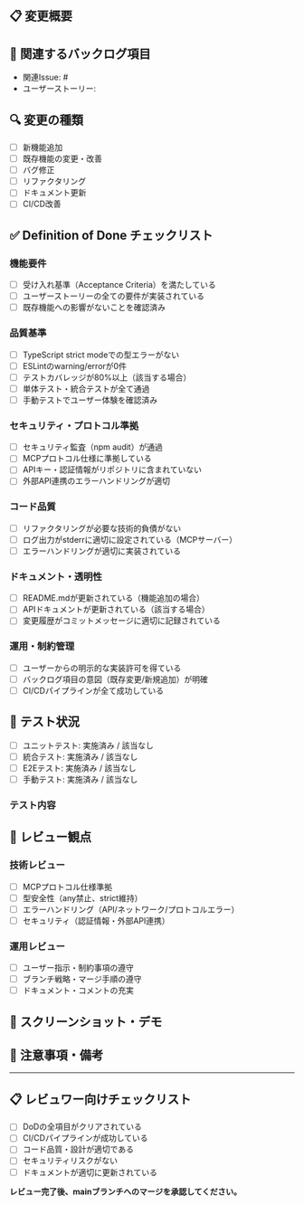 ## 📋 変更概要

<!-- 何を変更したか、なぜ変更したかを簡潔に記載 -->

## 🎯 関連するバックログ項目

<!-- 関連するIssue番号やユーザーストーリーを記載 -->
- 関連Issue: #
- ユーザーストーリー: 

## 🔍 変更の種類

- [ ] 新機能追加
- [ ] 既存機能の変更・改善
- [ ] バグ修正
- [ ] リファクタリング
- [ ] ドキュメント更新
- [ ] CI/CD改善

## ✅ Definition of Done チェックリスト

### 機能要件
- [ ] 受け入れ基準（Acceptance Criteria）を満たしている
- [ ] ユーザーストーリーの全ての要件が実装されている
- [ ] 既存機能への影響がないことを確認済み

### 品質基準
- [ ] TypeScript strict modeでの型エラーがない
- [ ] ESLintのwarning/errorが0件
- [ ] テストカバレッジが80%以上（該当する場合）
- [ ] 単体テスト・統合テストが全て通過
- [ ] 手動テストでユーザー体験を確認済み

### セキュリティ・プロトコル準拠
- [ ] セキュリティ監査（npm audit）が通過
- [ ] MCPプロトコル仕様に準拠している
- [ ] APIキー・認証情報がリポジトリに含まれていない
- [ ] 外部API連携のエラーハンドリングが適切

### コード品質
- [ ] リファクタリングが必要な技術的負債がない
- [ ] ログ出力がstderrに適切に設定されている（MCPサーバー）
- [ ] エラーハンドリングが適切に実装されている

### ドキュメント・透明性
- [ ] README.mdが更新されている（機能追加の場合）
- [ ] APIドキュメントが更新されている（該当する場合）
- [ ] 変更履歴がコミットメッセージに適切に記録されている

### 運用・制約管理
- [ ] ユーザーからの明示的な実装許可を得ている
- [ ] バックログ項目の意図（既存変更/新規追加）が明確
- [ ] CI/CDパイプラインが全て成功している

## 🧪 テスト状況

<!-- テストの実施状況を記載 -->
- [ ] ユニットテスト: 実施済み / 該当なし
- [ ] 統合テスト: 実施済み / 該当なし
- [ ] E2Eテスト: 実施済み / 該当なし
- [ ] 手動テスト: 実施済み / 該当なし

### テスト内容
<!-- 実施したテストの詳細を記載 -->

## 🔄 レビュー観点

### 技術レビュー
- [ ] MCPプロトコル仕様準拠
- [ ] 型安全性（any禁止、strict維持）
- [ ] エラーハンドリング（API/ネットワーク/プロトコルエラー）
- [ ] セキュリティ（認証情報・外部API連携）

### 運用レビュー
- [ ] ユーザー指示・制約事項の遵守
- [ ] ブランチ戦略・マージ手順の遵守
- [ ] ドキュメント・コメントの充実

## 📸 スクリーンショット・デモ

<!-- 該当する場合、変更内容の動作確認画像や動画を添付 -->

## 🚨 注意事項・備考

<!-- レビュワーに特に注意してほしい点や、特殊な事情がある場合は記載 -->

---

## 📋 レビュワー向けチェックリスト

- [ ] DoDの全項目がクリアされている
- [ ] CI/CDパイプラインが成功している
- [ ] コード品質・設計が適切である
- [ ] セキュリティリスクがない
- [ ] ドキュメントが適切に更新されている

**レビュー完了後、mainブランチへのマージを承認してください。**
